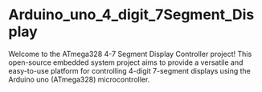 # Arduino_uno_4_digit_7Segment_Display
Welcome to the ATmega328 4-7 Segment Display Controller project! This open-source embedded system project aims to provide a versatile and easy-to-use platform for controlling 4-digit 7-segment displays using the Arduino uno (ATmega328) microcontroller.
